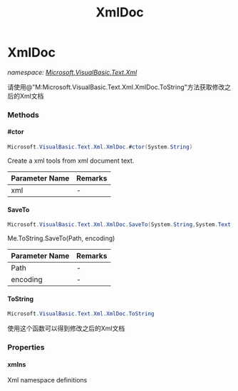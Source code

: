 ﻿---
title: XmlDoc
---

# XmlDoc
_namespace: [Microsoft.VisualBasic.Text.Xml](N-Microsoft.VisualBasic.Text.Xml.html)_

请使用@"M:Microsoft.VisualBasic.Text.Xml.XmlDoc.ToString"方法获取修改之后的Xml文档



### Methods

#### #ctor
```csharp
Microsoft.VisualBasic.Text.Xml.XmlDoc.#ctor(System.String)
```
Create a xml tools from xml document text.

|Parameter Name|Remarks|
|--------------|-------|
|xml|-|


#### SaveTo
```csharp
Microsoft.VisualBasic.Text.Xml.XmlDoc.SaveTo(System.String,System.Text.Encoding)
```
Me.ToString.SaveTo(Path, encoding)

|Parameter Name|Remarks|
|--------------|-------|
|Path|-|
|encoding|-|


#### ToString
```csharp
Microsoft.VisualBasic.Text.Xml.XmlDoc.ToString
```
使用这个函数可以得到修改之后的Xml文档


### Properties

#### xmlns
Xml namespace definitions
